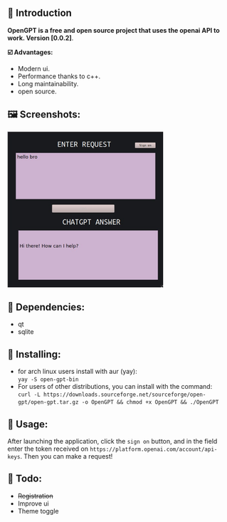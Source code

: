 ## :bone: Introduction
__OpenGPT is a free and open source project that uses the openai API to work. Version [0.0.2]__.

__:ballot_box_with_check: Advantages:__
- Modern ui.
- Performance thanks to c++.  
- Long maintainability.  
- open source.

## __:framed_picture: Screenshots:__

<img src="./readme/version0.0.2.jpg" width=350px height=350px></img>

## __:smoking: Dependencies:__
- qt
- sqlite

## __:file_folder: Installing:__
- for arch linux users install with aur (yay):<br>
`yay -S open-gpt-bin`<br>
- For users of other distributions, you can install with the command:<br>
`curl -L https://downloads.sourceforge.net/sourceforge/open-gpt/open-gpt.tar.gz -o OpenGPT && chmod +x OpenGPT && ./OpenGPT`

## __:dart: Usage:__
After launching the application, click the `sign on` button, and in the field enter the token received on `https://platform.openai.com/account/api-keys`. Then you can make a request!

## __:vulcan_salute: Todo:__
- ~~Registration~~
- Improve ui
- Theme toggle
